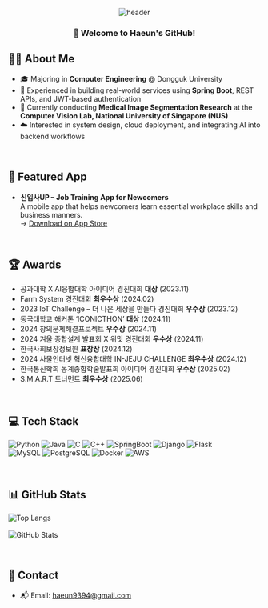 <div align="center">

![header](https://capsule-render.vercel.app/api?&type=waving&color=fb958b&height=180&section=header&text=HAEUN&fontSize=55&animation=fadeIn&fontColor=FFFAFA&fontAlign=50&fontAlignY=30)

</div>

<div align="center">

### 👋 Welcome to Haeun's GitHub!

</div>


## 🙋‍♀️ About Me

- 🎓 Majoring in **Computer Engineering** @ Dongguk University  
- 🔧 Experienced in building real-world services using **Spring Boot**, REST APIs, and JWT-based authentication  
- 🧠 Currently conducting **Medical Image Segmentation Research** at the **Computer Vision Lab, National University of Singapore (NUS)**  
- ☁️ Interested in system design, cloud deployment, and integrating AI into backend workflows
<br>

## 📱 Featured App

- **신입사UP – Job Training App for Newcomers**  
  A mobile app that helps newcomers learn essential workplace skills and business manners.  
  → [Download on App Store](https://apps.apple.com/kr/app/%EC%8B%A0%EC%9E%85%EC%82%ACup/id6746717577)
<br>

## 🏆 Awards

- 공과대학 X AI융합대학 아이디어 경진대회  **대상**  (2023.11)
- Farm System 경진대회 **최우수상**  (2024.02) 
- 2023 IoT Challenge – 더 나은 세상을 만들다 경진대회 **우수상**  (2023.12) 
- 동국대학교 해커톤 ‘ICONICTHON’ **대상**  (2024.11) 
- 2024 창의문제해결프로젝트 **우수상** (2024.11) 
- 2024 겨울 종합설계 발표회 X 위밋 경진대회 **우수상**  (2024.11) 
- 한국사회보장정보원 **표창장** (2024.12)   
- 2024 사물인터넷 혁신융합대학 IN-JEJU CHALLENGE **최우수상** (2024.12)
- 한국통신학회 동계종합학술발표회 아이디어 경진대회 **우수상** (2025.02) 
- S.M.A.R.T 토너먼트 **최우수상** (2025.06) 

<br>

## 💻 Tech Stack

![Python](https://img.shields.io/badge/Python-14354C?style=for-the-badge&logo=python&logoColor=white)
![Java](https://img.shields.io/badge/Java-ED8B00?style=for-the-badge&logo=openjdk&logoColor=white)
![C](https://img.shields.io/badge/C-A8B9CC?style=for-the-badge&logo=C&logoColor=white)
![C++](https://img.shields.io/badge/C++-00599C?style=for-the-badge&logo=cplusplus&logoColor=white)
![SpringBoot](https://img.shields.io/badge/SpringBoot-6DB33F?style=for-the-badge&logo=SpringBoot&logoColor=white)
![Django](https://img.shields.io/badge/Django-092E20?style=for-the-badge&logo=django&logoColor=white)
![Flask](https://img.shields.io/badge/Flask-000000?style=for-the-badge&logo=flask&logoColor=white)  
![MySQL](https://img.shields.io/badge/MySQL-005C84?style=for-the-badge&logo=mysql&logoColor=white)
![PostgreSQL](https://img.shields.io/badge/PostgreSQL-4169E1?style=for-the-badge&logo=postgresql&logoColor=white)
![Docker](https://img.shields.io/badge/Docker-2496ED?style=for-the-badge&logo=docker&logoColor=white)
![AWS](https://img.shields.io/badge/AWS-FF9900?style=for-the-badge&logo=amazonaws&logoColor=white)

<br>

## 📊 GitHub Stats

![Top Langs](https://github-readme-stats.vercel.app/api/top-langs/?username=haeun1107&layout=compact&hide_border=true&bg_color=FFF6F6&title_color=FFB1B1)
<br><br>
![GitHub Stats](https://github-readme-stats.vercel.app/api?username=haeun1107&show_icons=true&include_all_commits=true&count_private=true&hide=stars&title_color=FFB1B1&text_color=5C5C5C&icon_color=FF34B3)

<br>

## 📝 Contact

- 📬 Email: haeun9394@gmail.com
